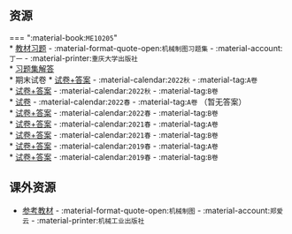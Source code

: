 ## 资源  
=== ":material-book:`ME10205`"  
    * [教材习题](https://api.mir6.com/api/lanzou?url=https://cqu-openlib.lanzout.com/iEP3l29ibhle&down=true) - :material-format-quote-open:`机械制图习题集` - :material-account:`丁一` - :material-printer:`重庆大学出版社`  
    * [习题集解答](https://api.mir6.com/api/lanzou?url=https://cqu-openlib.lanzout.com/iaxSq23c0r6b&down=true)  
    * 期末试卷
        * [试卷+答案](https://api.mir6.com/api/lanzou?url=https://cqu-openlib.lanzout.com/iyNjz2bpr5cd&down=true) - :material-calendar:`2022秋` - :material-tag:`A卷`  
        * [试卷+答案](https://api.mir6.com/api/lanzou?url=https://cqu-openlib.lanzout.com/iKUNC29id7wh&down=true) - :material-calendar:`2022秋` - :material-tag:`B卷`  
        * [试卷](https://api.mir6.com/api/lanzou?url=https://cqu-openlib.lanzout.com/ijuU429id6yd&down=true) - :material-calendar:`2022春` - :material-tag:`A卷` （暂无答案）  
        * [试卷+答案](https://api.mir6.com/api/lanzou?url=https://cqu-openlib.lanzout.com/imCNM29id7mh&down=true) - :material-calendar:`2022春` - :material-tag:`B卷`  
        * [试卷+答案](https://api.mir6.com/api/lanzou?url=https://cqu-openlib.lanzout.com/iYBXt29id6hg&down=true) - :material-calendar:`2021春` - :material-tag:`A卷`  
        * [试卷+答案](https://api.mir6.com/api/lanzou?url=https://cqu-openlib.lanzout.com/is97h29id6od&down=true) - :material-calendar:`2021春` - :material-tag:`B卷`  
        * [试卷+答案](https://api.mir6.com/api/lanzou?url=https://cqu-openlib.lanzout.com/i90sS29id5qj&down=true) - :material-calendar:`2019春` - :material-tag:`A卷`  
        * [试卷+答案](https://api.mir6.com/api/lanzou?url=https://cqu-openlib.lanzout.com/iSasi29id5zi&down=true) - :material-calendar:`2019春` - :material-tag:`B卷`  

## 课外资源
- [参考教材](https://api.mir6.com/api/lanzou?url=https://cqu-openlib.lanzout.com/iMtbC2abjt1i&down=true) - :material-format-quote-open:`机械制图` - :material-account:`郑爱云` - :material-printer:`机械工业出版社` 